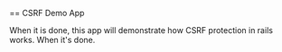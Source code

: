 == CSRF Demo App

When it is done, this app will demonstrate how CSRF protection in rails works. When it's done.